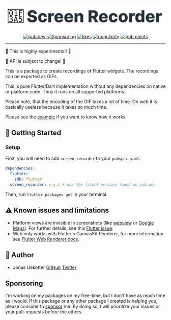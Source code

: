<p align="center">
    <img src="img/screen_recorder.svg">
</p>

<p align="center">
  <a href="https://pub.dev/packages/screen_recorder"><img src="https://img.shields.io/pub/v/screen_recorder.svg" alt="pub.dev"></a>
  <!--
  <a href="https://github.com/ueman/feedback/actions?query=workflow%3Abuild"><img src="https://github.com/ueman/feedback/workflows/build/badge.svg?branch=master" alt="GitHub Workflow Status"></a>
  <a href="https://codecov.io/gh/ueman/feedback"><img src="https://codecov.io/gh/ueman/feedback/branch/master/graph/badge.svg" alt="code coverage"></a>
  -->
  <a href="https://github.com/ueman#sponsor-me"><img src="https://img.shields.io/github/sponsors/ueman" alt="Sponsoring"></a>
  <a href="https://pub.dev/packages/screen_recorder/score"><img src="https://badges.bar/screen_recorder/likes" alt="likes"></a>
  <a href="https://pub.dev/packages/screen_recorder/score"><img src="https://badges.bar/screen_recorder/popularity" alt="popularity"></a>
  <a href="https://pub.dev/packages/screen_recorder/score"><img src="https://badges.bar/screen_recorder/pub%20points" alt="pub points"></a>
</p>

----

🚧 This is highly experimental! 🚧

🚧 API is subject to change! 🚧

This is a package to create recordings of Flutter widgets.
The recordings can be exported as GIFs.

This is pure Flutter/Dart implementation without any dependencies on native
or platform code. Thus it runs on all supported platforms.

Please note, that the encoding of the GIF takes a lot of time. On web it is basically useless because it takes so much time.

Please see the [example](https://pub.dev/packages/screen_recorder/example) if you want to know how it works.

## 🚀 Getting Started

### Setup

First, you will need to add `screen_recorder` to your `pubspec.yaml`:

```yaml
dependencies:
  flutter:
    sdk: flutter
  screen_recorder: x.y.z # use the latest version found on pub.dev
```

Then, run `flutter packages get` in your terminal.

## ⚠️ Known issues and limitations

- Platform views are invisible in screenshots (like [webview](https://pub.dev/packages/webview_flutter) or [Google Maps](https://pub.dev/packages/google_maps_flutter)). For further details, see this [Flutter issue](https://github.com/flutter/flutter/issues/25306).
- Web only works with Flutter's CanvasKit Renderer, for more information see [Flutter Web Renderer docs](https://flutter.dev/docs/development/tools/web-renderers).


## 📣  Author

- Jonas Uekötter [GitHub](https://github.com/ueman) [Twitter](https://twitter.com/ue_man)

## Sponsoring

I'm working on my packages on my free-time, but I don't have as much time as I would. If this package or any other package I created is helping you, please consider to [sponsor](https://github.com/ueman#sponsor-me) me. By doing so, I will prioritize your issues or your pull-requests before the others.